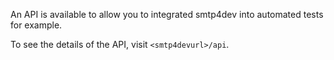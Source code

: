 An API is available to allow you to integrated smtp4dev into automated tests for example.

To see the details of the API, visit `<smtp4devurl>/api`.